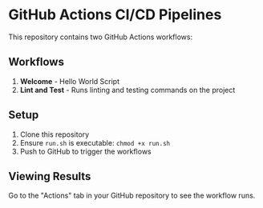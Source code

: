 # GitHub Actions CI/CD Pipelines

This repository contains two GitHub Actions workflows:

## Workflows

1. **Welcome** - Hello World Script
2. **Lint and Test** - Runs linting and testing commands on the project

## Setup

1. Clone this repository
2. Ensure `run.sh` is executable: `chmod +x run.sh`
3. Push to GitHub to trigger the workflows

## Viewing Results

Go to the "Actions" tab in your GitHub repository to see the workflow runs.
